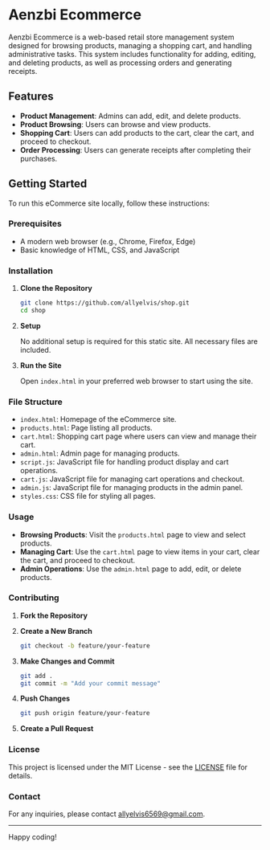 # Aenzbi Ecommerce

Aenzbi Ecommerce is a web-based retail store management system designed for browsing products, managing a shopping cart, and handling administrative tasks. This system includes functionality for adding, editing, and deleting products, as well as processing orders and generating receipts.

## Features

- **Product Management**: Admins can add, edit, and delete products.
- **Product Browsing**: Users can browse and view products.
- **Shopping Cart**: Users can add products to the cart, clear the cart, and proceed to checkout.
- **Order Processing**: Users can generate receipts after completing their purchases.

## Getting Started

To run this eCommerce site locally, follow these instructions:

### Prerequisites

- A modern web browser (e.g., Chrome, Firefox, Edge)
- Basic knowledge of HTML, CSS, and JavaScript

### Installation

1. **Clone the Repository**

    ```bash
    git clone https://github.com/allyelvis/shop.git
    cd shop
    ```

2. **Setup**

    No additional setup is required for this static site. All necessary files are included.

3. **Run the Site**

    Open `index.html` in your preferred web browser to start using the site.

### File Structure

- `index.html`: Homepage of the eCommerce site.
- `products.html`: Page listing all products.
- `cart.html`: Shopping cart page where users can view and manage their cart.
- `admin.html`: Admin page for managing products.
- `script.js`: JavaScript file for handling product display and cart operations.
- `cart.js`: JavaScript file for managing cart operations and checkout.
- `admin.js`: JavaScript file for managing products in the admin panel.
- `styles.css`: CSS file for styling all pages.

### Usage

- **Browsing Products**: Visit the `products.html` page to view and select products.
- **Managing Cart**: Use the `cart.html` page to view items in your cart, clear the cart, and proceed to checkout.
- **Admin Operations**: Use the `admin.html` page to add, edit, or delete products.

### Contributing

1. **Fork the Repository**
2. **Create a New Branch**

    ```bash
    git checkout -b feature/your-feature
    ```

3. **Make Changes and Commit**

    ```bash
    git add .
    git commit -m "Add your commit message"
    ```

4. **Push Changes**

    ```bash
    git push origin feature/your-feature
    ```

5. **Create a Pull Request**

### License

This project is licensed under the MIT License - see the [LICENSE](LICENSE) file for details.

### Contact

For any inquiries, please contact allyelvis6569@gmail.com.

---

Happy coding!
